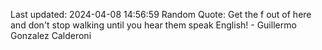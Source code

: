 Last updated: 2024-04-08 14:56:59
Random Quote: Get the f out of here and don't stop walking until you hear them speak English! - Guillermo Gonzalez Calderoni